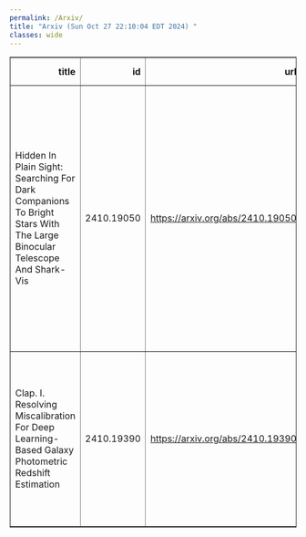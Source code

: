 ```yaml
---
permalink: /Arxiv/
title: "Arxiv (Sun Oct 27 22:10:04 EDT 2024) "
classes: wide
---
```

<table border="1" class="dataframe">
  <thead>
    <tr style="text-align: right;">
      <th>title</th>
      <th>id</th>
      <th>url</th>
      <th>authors</th>
      <th>Local Authors</th>
    </tr>
  </thead>
  <tbody>
    <tr>
      <td>Hidden In Plain Sight: Searching For Dark Companions To Bright Stars   With The Large Binocular Telescope And Shark-Vis</td>
      <td>2410.19050</td>
      <td><a href="https://arxiv.org/abs/2410.19050" target="_blank">https://arxiv.org/abs/2410.19050</a></td>
      <td>D. M. Rowan, Todd A. Thompson, C. S. Kochanek, G. Li Causi, J. Roth, P. Vaccari, F. Pedichini, R. Piazzesi, S. Antoniucci, V. Testa, M. C. Johnson, J. Crass, J. R. Crepp, A. Bechter, E. B. Bechter, B. L. Sands, R. J. Harris</td>
      <td>Christopher Kochanek, Todd Thompson</td>
    </tr>
    <tr>
      <td>Clap. I. Resolving Miscalibration For Deep Learning-Based Galaxy   Photometric Redshift Estimation</td>
      <td>2410.19390</td>
      <td><a href="https://arxiv.org/abs/2410.19390" target="_blank">https://arxiv.org/abs/2410.19390</a></td>
      <td>Qiufan Lin, Hengxin Ruan, Dominique Fouchez, Shupei Chen, Rui Li, Paulo Montero-Camacho, Nicola R. Napolitano, Yuan-Sen Ting, Wei Zhang</td>
      <td>Yuan-Sen Ting</td>
    </tr>
  </tbody>
</table>